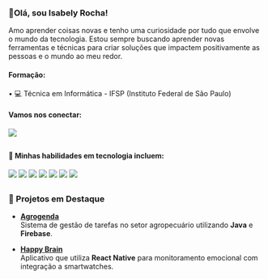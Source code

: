 ### 👋Olá, sou Isabely Rocha! 

Amo aprender coisas novas e tenho uma curiosidade por tudo que envolve o mundo da tecnologia.
Estou sempre buscando aprender novas ferramentas e técnicas para criar soluções que impactem positivamente as pessoas e o mundo ao meu redor.


#### Formação:
•  💻 Técnica em Informática - IFSP (Instituto Federal de São Paulo)

#### Vamos nos conectar:
<a href="https://www.linkedin.com/in/isabely-rocha-de-oliveira-7121b8255">
  <img src="https://img.shields.io/badge/linkedin-%230077B5.svg?style=for-the-badge&logo=linkedin&logoColor=white">
</a>

##
#### 🔧 Minhas habilidades em tecnologia incluem:
<div style="display: inline">
  <img src="https://img.shields.io/badge/css3-%231572B6.svg?style=for-the-badge&logo=css3&logoColor=white">
  <img src="https://img.shields.io/badge/html5-%23E34F26.svg?style=for-the-badge&logo=html5&logoColor=white">
  <img src="https://img.shields.io/badge/javascript-%23323330.svg?style=for-the-badge&logo=javascript&logoColor=%23F7DF1E">
  <img src="https://img.shields.io/badge/python-3670A0?style=for-the-badge&logo=python&logoColor=ffdd54">
  <img src="https://img.shields.io/badge/java-%23ED8B00.svg?style=for-the-badge&logo=openjdk&logoColor=white">
  <img src="https://img.shields.io/badge/mysql-4479A1.svg?style=for-the-badge&logo=mysql&logoColor=white">
  <img src="https://img.shields.io/badge/sqlite-%2307405e.svg?style=for-the-badge&logo=sqlite&logoColor=white">
</div>

##
### 🚀 Projetos em Destaque
- [**Agrogenda**](https://github.com/isabelyrochaoliveira/agrogenda)  
  Sistema de gestão de tarefas no setor agropecuário utilizando **Java** e **Firebase**.
  
- [**Happy Brain**](https://github.com/isabelyrochaoliveira/happy-brain)  
  Aplicativo que utiliza **React Native** para monitoramento emocional com integração a smartwatches.

